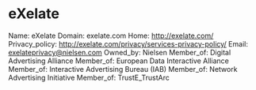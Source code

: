 
# eXelate

Name: eXelate
Domain: exelate.com
Home: http://exelate.com/
Privacy_policy: http://exelate.com/privacy/services-privacy-policy/
Email: exelateprivacy@nielsen.com
Owned_by: Nielsen
Member_of: Digital Advertising Alliance
Member_of: European Data Interactive Alliance
Member_of: Interactive Advertising Bureau (IAB)
Member_of: Network Advertising Initiative
Member_of: TrustE_TrustArc
